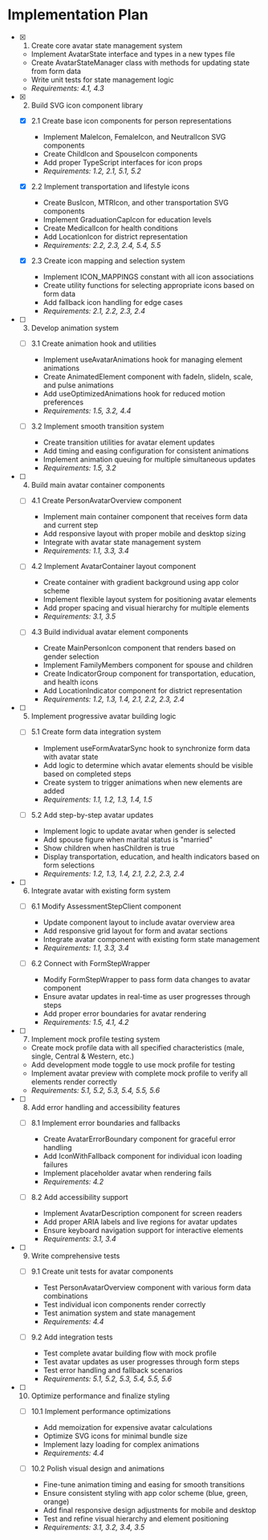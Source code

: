 # Implementation Plan

- [x] 1. Create core avatar state management system

  - Implement AvatarState interface and types in a new types file
  - Create AvatarStateManager class with methods for updating state from form data
  - Write unit tests for state management logic
  - _Requirements: 4.1, 4.3_

- [x] 2. Build SVG icon component library

  - [x] 2.1 Create base icon components for person representations

    - Implement MaleIcon, FemaleIcon, and NeutralIcon SVG components
    - Create ChildIcon and SpouseIcon components
    - Add proper TypeScript interfaces for icon props
    - _Requirements: 1.2, 2.1, 5.1, 5.2_

  - [x] 2.2 Implement transportation and lifestyle icons

    - Create BusIcon, MTRIcon, and other transportation SVG components
    - Implement GraduationCapIcon for education levels
    - Create MedicalIcon for health conditions
    - Add LocationIcon for district representation
    - _Requirements: 2.2, 2.3, 2.4, 5.4, 5.5_

  - [x] 2.3 Create icon mapping and selection system
    - Implement ICON_MAPPINGS constant with all icon associations
    - Create utility functions for selecting appropriate icons based on form data
    - Add fallback icon handling for edge cases
    - _Requirements: 2.1, 2.2, 2.3, 2.4_

- [ ] 3. Develop animation system

  - [ ] 3.1 Create animation hook and utilities

    - Implement useAvatarAnimations hook for managing element animations
    - Create AnimatedElement component with fadeIn, slideIn, scale, and pulse animations
    - Add useOptimizedAnimations hook for reduced motion preferences
    - _Requirements: 1.5, 3.2, 4.4_

  - [ ] 3.2 Implement smooth transition system
    - Create transition utilities for avatar element updates
    - Add timing and easing configuration for consistent animations
    - Implement animation queuing for multiple simultaneous updates
    - _Requirements: 1.5, 3.2_

- [ ] 4. Build main avatar container components

  - [ ] 4.1 Create PersonAvatarOverview component

    - Implement main container component that receives form data and current step
    - Add responsive layout with proper mobile and desktop sizing
    - Integrate with avatar state management system
    - _Requirements: 1.1, 3.3, 3.4_

  - [ ] 4.2 Implement AvatarContainer layout component

    - Create container with gradient background using app color scheme
    - Implement flexible layout system for positioning avatar elements
    - Add proper spacing and visual hierarchy for multiple elements
    - _Requirements: 3.1, 3.5_

  - [ ] 4.3 Build individual avatar element components
    - Create MainPersonIcon component that renders based on gender selection
    - Implement FamilyMembers component for spouse and children
    - Create IndicatorGroup component for transportation, education, and health icons
    - Add LocationIndicator component for district representation
    - _Requirements: 1.2, 1.3, 1.4, 2.1, 2.2, 2.3, 2.4_

- [ ] 5. Implement progressive avatar building logic

  - [ ] 5.1 Create form data integration system

    - Implement useFormAvatarSync hook to synchronize form data with avatar state
    - Add logic to determine which avatar elements should be visible based on completed steps
    - Create system to trigger animations when new elements are added
    - _Requirements: 1.1, 1.2, 1.3, 1.4, 1.5_

  - [ ] 5.2 Add step-by-step avatar updates
    - Implement logic to update avatar when gender is selected
    - Add spouse figure when marital status is "married"
    - Show children when hasChildren is true
    - Display transportation, education, and health indicators based on form selections
    - _Requirements: 1.2, 1.3, 1.4, 2.1, 2.2, 2.3, 2.4_

- [ ] 6. Integrate avatar with existing form system

  - [ ] 6.1 Modify AssessmentStepClient component

    - Update component layout to include avatar overview area
    - Add responsive grid layout for form and avatar sections
    - Integrate avatar component with existing form state management
    - _Requirements: 1.1, 3.3, 3.4_

  - [ ] 6.2 Connect with FormStepWrapper
    - Modify FormStepWrapper to pass form data changes to avatar component
    - Ensure avatar updates in real-time as user progresses through steps
    - Add proper error boundaries for avatar rendering
    - _Requirements: 1.5, 4.1, 4.2_

- [ ] 7. Implement mock profile testing system

  - Create mock profile data with all specified characteristics (male, single, Central & Western, etc.)
  - Add development mode toggle to use mock profile for testing
  - Implement avatar preview with complete mock profile to verify all elements render correctly
  - _Requirements: 5.1, 5.2, 5.3, 5.4, 5.5, 5.6_

- [ ] 8. Add error handling and accessibility features

  - [ ] 8.1 Implement error boundaries and fallbacks

    - Create AvatarErrorBoundary component for graceful error handling
    - Add IconWithFallback component for individual icon loading failures
    - Implement placeholder avatar when rendering fails
    - _Requirements: 4.2_

  - [ ] 8.2 Add accessibility support
    - Implement AvatarDescription component for screen readers
    - Add proper ARIA labels and live regions for avatar updates
    - Ensure keyboard navigation support for interactive elements
    - _Requirements: 3.1, 3.4_

- [ ] 9. Write comprehensive tests

  - [ ] 9.1 Create unit tests for avatar components

    - Test PersonAvatarOverview component with various form data combinations
    - Test individual icon components render correctly
    - Test animation system and state management
    - _Requirements: 4.4_

  - [ ] 9.2 Add integration tests
    - Test complete avatar building flow with mock profile
    - Test avatar updates as user progresses through form steps
    - Test error handling and fallback scenarios
    - _Requirements: 5.1, 5.2, 5.3, 5.4, 5.5, 5.6_

- [ ] 10. Optimize performance and finalize styling

  - [ ] 10.1 Implement performance optimizations

    - Add memoization for expensive avatar calculations
    - Optimize SVG icons for minimal bundle size
    - Implement lazy loading for complex animations
    - _Requirements: 4.4_

  - [ ] 10.2 Polish visual design and animations
    - Fine-tune animation timing and easing for smooth transitions
    - Ensure consistent styling with app color scheme (blue, green, orange)
    - Add final responsive design adjustments for mobile and desktop
    - Test and refine visual hierarchy and element positioning
    - _Requirements: 3.1, 3.2, 3.4, 3.5_
